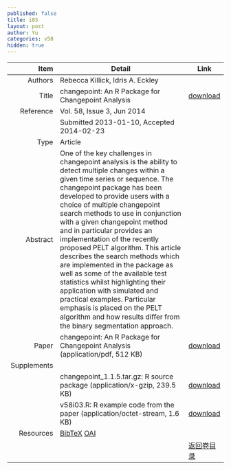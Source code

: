 ```yaml
---
published: false
title: i03
layout: post
author: Yu
categories: v58
hidden: true
---
```


| Item | Detail | Link |
|---:|---|---|
| Authors | Rebecca Killick, Idris A. Eckley| |
| Title |changepoint: An R Package for Changepoint Analysis | [download](http://www.jstatsoft.org/v58/i03/paper) |
| Reference |Vol. 58, Issue 3, Jun 2014 | |
| | Submitted 2013-01-10, Accepted 2014-02-23| | 
| Type | Article| |
| Abstract | One of the key challenges in changepoint analysis is the ability to detect multiple changes within a given time series or sequence. The changepoint package has been developed to provide users with a choice of multiple changepoint search methods to use in conjunction with a given changepoint method and in particular provides an implementation of the recently proposed PELT algorithm. This article describes the search methods which are implemented in the package as well as some of the available test statistics whilst highlighting their application with simulated and practical examples. Particular emphasis is placed on the PELT algorithm and how results diﬀer from the binary segmentation approach.| |
| Paper | changepoint: An R Package for Changepoint Analysis  (application/pdf, 512 KB)| [download](http://www.jstatsoft.org/v58/i03/paper) |
| Supplements | | |
| |changepoint_1.1.5.tar.gz: R source package  (application/x-gzip, 239.5 KB)|  [download](http://www.jstatsoft.org/v58/i03/supp/1) |
| |v58i03.R:                 R example code from the paper  (application/octet-stream, 1.6 KB)|  [download](http://www.jstatsoft.org/v58/i03/supp/2) |
| Resources | [BibTeX](http://www.jstatsoft.org/v58/i03/bibtex) [OAI](http://www.jstatsoft.org/oai?verb=GetRecord&identifier=oai.jstatsoft/v58/i03&prefix=oai_dc)| |
| |  | [返回卷目录]({{site.baseurl}}/volume/v58.html) |